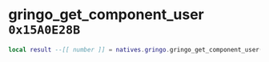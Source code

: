 # gringo_get_component_user `0x15A0E28B`

```lua
local result --[[ number ]] = natives.gringo.gringo_get_component_user(_unk0 --[[ number ]])
```